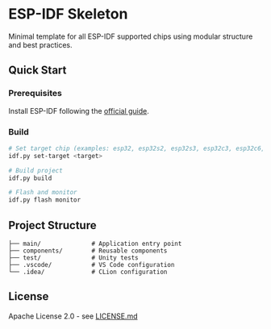 # ESP-IDF Skeleton

Minimal template for all ESP-IDF supported chips using modular structure and best practices.

## Quick Start

### Prerequisites

Install ESP-IDF following the [official guide](https://docs.espressif.com/projects/esp-idf/en/latest/get-started/).

### Build

```bash
# Set target chip (examples: esp32, esp32s2, esp32s3, esp32c3, esp32c6, esp32h2, esp8266)
idf.py set-target <target>

# Build project
idf.py build

# Flash and monitor
idf.py flash monitor
```

## Project Structure

```
├── main/              # Application entry point
├── components/        # Reusable components
├── test/              # Unity tests
├── .vscode/           # VS Code configuration
└── .idea/             # CLion configuration
```

## License

Apache License 2.0 - see [LICENSE.md](LICENSE.md)
